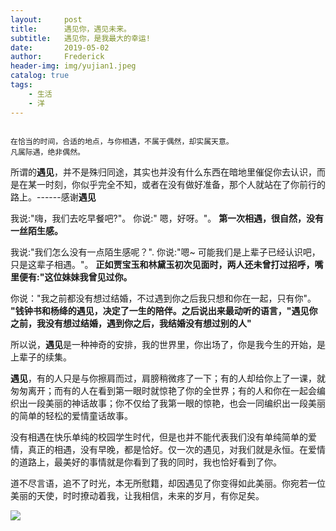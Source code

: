 ```yaml
---
layout:     post
title:      遇见你，遇见未来。
subtitle:   遇见你，是我最大的幸运!
date:       2019-05-02
author:     Frederick
header-img: img/yujian1.jpeg
catalog: true
tags:
    - 生活
    - 洋
---
```


```

在恰当的时间，合适的地点，与你相遇，不属于偶然，却实属天意。
凡属际遇，绝非偶然。
```

所谓的**遇见**，并不是殊归同途，其实也并没有什么东西在暗地里催促你去认识，而是在某一时刻，你似乎完全不知，或者在没有做好准备，那个人就站在了你前行的路上。------感谢**遇见**

我说:"嗨，我们去吃早餐吧?"。 
你说:" 嗯，好呀。"。
**第一次相遇，很自然，没有一丝陌生感。**

我说:"我们怎么没有一点陌生感呢？".
你说:"嗯~ 可能我们是上辈子已经认识吧，只是这辈子相遇。"。
**正如贾宝玉和林黛玉初次见面时，两人还未曾打过招呼，嘴里便有:"这位妹妹我曾见过你。**

你说："我之前都没有想过结婚，不过遇到你之后我只想和你在一起，只有你"。
**"钱钟书和杨绛的遇见，决定了一生的陪伴。之后说出来最动听的语言，"遇见你之前，我没有想过结婚，遇到你之后，我结婚没有想过别的人"**

所以说，**遇见**是一种神奇的安排，我的世界里，你出场了，你是我今生的开始，是上辈子的续集。

**遇见**，有的人只是与你擦肩而过，肩膀稍微疼了一下；有的人却给你上了一课，就匆匆离开；而有的人在看到第一眼时就惊艳了你的全世界；有的人和你在一起会编织出一段美丽的神话故事；你不仅给了我第一眼的惊艳，也会一同编织出一段美丽的简单的轻松的爱情童话故事。

没有相遇在快乐单纯的校园学生时代，但是也并不能代表我们没有单纯简单的爱情，真正的相遇，没有早晚，都是恰好。仅一次的遇见，对我们就是永恒。在爱情的道路上，最美好的事情就是你看到了我的同时，我也恰好看到了你。

道不尽言语，追不了时光，本无所慰籍，却因遇见了你变得如此美丽。你宛若一位美丽的天使，时时撩动着我，让我相信，未来的岁月，有你足矣。

![](https://github.com/FrederickHou/FrederickHou.github.io/blob/master/img/yujian7.jpeg?raw=true)